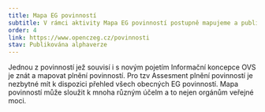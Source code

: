 ```yaml
---
title: Mapa EG povinností
subtitle: V rámci aktivity Mapa EG povinností postupně mapujeme a publikujeme povinnosti týkající se eGovernmentu a digitalizace
order: 4
link: https://www.openczeg.cz/povinnosti
stav: Publikována alphaverze
---
```


Jednou z povinností jež souvisí i s novým pojetím Informační koncepce OVS je znát a mapovat plnění povinností. Pro tzv Assesment plnění povinností je nezbytné mít k dispozici přehled všech obecných EG povinností. Mapa povinností může sloužit k mnoha různým účelm a to nejen orgánům veřejné moci.